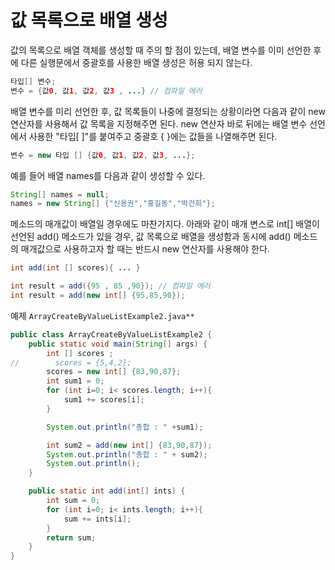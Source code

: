 # 값 목록으로 배열 생성

값의 목록으로 배열 객체를 생성할 때 주의 할 점이 있는데,
배열 변수를 이미 선언한 후에 다른 실행문에서 중괄호를 사용한 배열 생성은
허용 되지 않는다.

```java
타입[] 변수;
변수 = {값0, 값1, 값2, 값3 , ...} // 컴파일 에러
```

배열 변수를 미리 선언한 후, 값 목록들이 나중에 결정되는 상황이라면
다음과 같이 new 연산자를 사용해서 값 목록을 지정해주면 된다.
new 연산자 바로 뒤에는 배열 변수 선언에서 사용한 "타입[ ]"를 붙여주고
중괄호 { }에는 값들을 나열해주면 된다.
```java
변수 = new 타입 [] {값0, 값1, 값2, 값3, ...};
```

예를 들어 배열 names를 다음과 같이 생성할 수 있다.
```java
String[] names = null;
names = new String[] {"신용권","홍길동","박건희"};
```

메소드의 매개값이 배열일 경우에도 마찬가지다. 아래와 같이 매개 변스로
int[] 배열이 선언된 add() 메소드가 있을 경우, 값 목록으로 배열을 생성함과
동시에 add() 메소드의 매개값으로 사용하고자 할 때는 반드시 new 연산자를 사용해야 한다.
```java
int add(int [] scores){ ... }

int result = add({95 , 85 ,90}); // 컴파일 에러
int result = add(new int[] {95,85,90});
```

예제
`ArrayCreateByValueListExample2.java**`
```java
public class ArrayCreateByValueListExample2 {
    public static void main(String[] args) {
        int [] scores ;
//        scores = {5,4,2};
        scores = new int[] {83,90,87};
        int sum1 = 0;
        for (int i=0; i< scores.length; i++){
            sum1 += scores[i];
        }

        System.out.println("총합 : " +sum1);

        int sum2 = add(new int[] {83,90,87});
        System.out.println("총합 : " + sum2);
        System.out.println();
    }

    public static int add(int[] ints) {
        int sum = 0;
        for (int i=0; i< ints.length; i++){
            sum += ints[i];
        }
        return sum;
    }
}

```